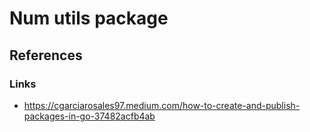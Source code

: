 # Num utils package

## References

### Links

- https://cgarciarosales97.medium.com/how-to-create-and-publish-packages-in-go-37482acfb4ab